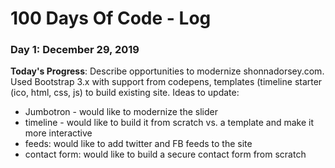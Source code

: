 # 100 Days Of Code - Log

### Day 1: December 29, 2019

**Today's Progress**: Describe opportunities to modernize shonnadorsey.com. Used Bootstrap 3.x with support from codepens, templates (timeline starter (ico, html, css, js) to build existing site. Ideas to update: 
<ul>
  <li>Jumbotron - would like to modernize the slider</li>
  <li>timeline - would like to build it from scratch vs. a template and make it more interactive</li>
  <li>feeds: would like to add twitter and FB feeds to the site</li>
  <li>contact form: would like to build a secure contact form from scratch</li>
</ul>
